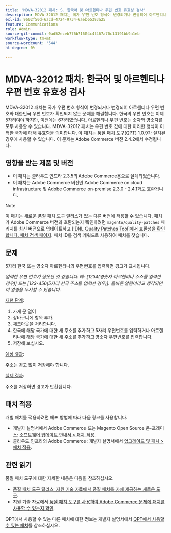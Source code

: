 ```yaml
---
title: 'MDVA-32012 패치: S. 한국어 및 아르헨티나 우편 번호 유효성 검사'
description: MDVA-32012 패치는 국가 우편 번호 형식이 변경되거나 변경되어 아르헨티나 우편 번호와 대한민국 우편 번호가 확인되지 않는 문제를 해결합니다. 한국의 우편 번호는 이제 5자리여야 하지만, 이전에는 6자리였습니다. 아르헨티나 우편 번호는 숫자와 영숫자를 모두 사용할 수 있습니다. MDVA-32012 패치는 우편 번호 값에 대한 이러한 형식이 이러한 국가에 대해 유효함을 의미합니다. 이 패치는 [Quality Patches Tool (QPT)](/help/announcements/adobe-commerce-announcements/magento-quality-patches-released-new-tool-to-self-serve-quality-patches.md) 1.0.9가 설치된 경우 사용할 수 있습니다. 이 문제는 Adobe Commerce 버전 2.4.2에서 수정됩니다.
exl-id: 9602f50d-6acd-4724-9734-6aeb65393a25
feature: Communications
role: Admin
source-git-commit: 0ad52eceb776b71604c4f467a70c13191bb9a1eb
workflow-type: tm+mt
source-wordcount: '544'
ht-degree: 0%

---
```


# MDVA-32012 패치: 한국어 및 아르헨티나 우편 번호 유효성 검사

MDVA-32012 패치는 국가 우편 번호 형식이 변경되거나 변경되어 아르헨티나 우편 번호와 대한민국 우편 번호가 확인되지 않는 문제를 해결합니다. 한국의 우편 번호는 이제 5자리여야 하지만, 이전에는 6자리였습니다. 아르헨티나 우편 번호는 숫자와 영숫자를 모두 사용할 수 있습니다. MDVA-32012 패치는 우편 번호 값에 대한 이러한 형식이 이러한 국가에 대해 유효함을 의미합니다. 이 패치는 [품질 패치 도구(QPT)](/help/announcements/adobe-commerce-announcements/magento-quality-patches-released-new-tool-to-self-serve-quality-patches.md) 1.0.9가 설치된 경우에 사용할 수 있습니다. 이 문제는 Adobe Commerce 버전 2.4.2에서 수정됩니다.

## 영향을 받는 제품 및 버전

* 이 패치는 클라우드 인프라 2.3.5의 Adobe Commerce용으로 설계되었습니다.
* 이 패치는 Adobe Commerce 버전인 Adobe Commerce on cloud infrastructure 및 Adobe Commerce on-premise 2.3.0 - 2.4.1과도 호환됩니다.

>[!NOTE]
>
>이 패치는 새로운 품질 패치 도구 릴리스가 있는 다른 버전에 적용할 수 있습니다. 패치가 Adobe Commerce 버전과 호환되는지 확인하려면 `magento/quality-patches` 패키지를 최신 버전으로 업데이트하고 [[!DNL Quality Patches Tool]에서 호환성을 확인합니다. 패치 검색 페이지](https://devdocs.magento.com/quality-patches/tool.html#patch-grid). 패치 ID를 검색 키워드로 사용하여 패치를 찾습니다.

## 문제

5자리 한국 또는 영숫자 아르헨티나의 우편번호를 입력하면 경고가 표시됩니다.

*입력한 우편 번호가 잘못된 것 같습니다. 예: [1234(영숫자 아르헨티나 주소를 입력한 경우)] 또는 [123-456(5자리 한국 주소를 입력한 경우)]. 올바른 알림이라고 생각되면 이 알림을 무시할 수 있습니다.*

<u>재현 단계</u>:

1. 가게 문 열어
1. 장바구니에 항목 추가.
1. 체크아웃을 처리합니다.
1. 한국에 해당 국가에 대한 새 주소를 추가하고 5자리 우편번호를 입력하거나 아르헨티나에 해당 국가에 대한 새 주소를 추가하고 영숫자 우편번호를 입력합니다.
1. 저장해 보십시오.

<u>예상 결과</u>:

주소는 경고 없이 저장해야 합니다.

<u>실제 결과</u>:

주소를 저장하면 경고가 반환됩니다.

## 패치 적용

개별 패치를 적용하려면 배포 방법에 따라 다음 링크를 사용합니다.

* 개발자 설명서에서 Adobe Commerce 또는 Magento Open Source 온-프레미스: [소프트웨어 업데이트 안내서 > 패치 적용](https://devdocs.magento.com/guides/v2.4/comp-mgr/patching/mqp.html).
* 클라우드 인프라의 Adobe Commerce: 개발자 설명서에서 [업그레이드 및 패치 > 패치 적용](https://devdocs.magento.com/cloud/project/project-patch.html).

## 관련 읽기

품질 패치 도구에 대한 자세한 내용은 다음을 참조하십시오.

* [품질 패치 도구 릴리스: 지원 기술 자료에서 품질 패치를 자체 제공하는 새로운 도구](/help/announcements/adobe-commerce-announcements/magento-quality-patches-released-new-tool-to-self-serve-quality-patches.md).
* 지원 기술 자료에서 [품질 패치 도구를 사용하여 Adobe Commerce 문제에 패치를 사용할 수 있는지 확인](/help/support-tools/patches-available-in-qpt-tool/check-patch-for-magento-issue-with-magento-quality-patches.md).

QPT에서 사용할 수 있는 다른 패치에 대한 정보는 개발자 설명서에서 [QPT에서 사용할 수 있는 패치](https://devdocs.magento.com/quality-patches/tool.html#patch-grid)를 참조하십시오.
